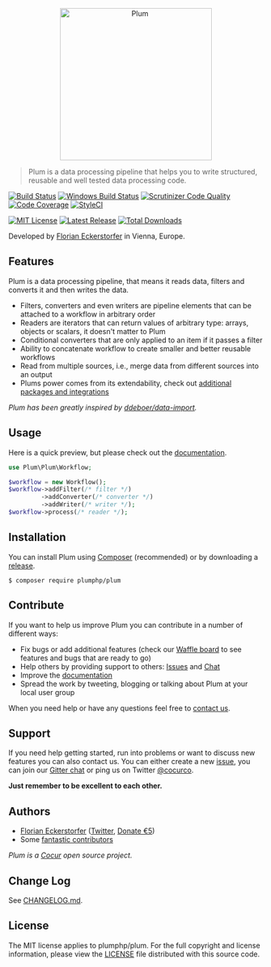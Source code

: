 <p align="center">
    <img src="http://cdn.florian.ec/plum-logo.svg" alt="Plum" width="300">
</p>

> Plum is a data processing pipeline that helps you to write structured, reusable and well tested data processing code.

[![Build Status](https://travis-ci.org/plumphp/plum.svg?branch=master&style=flat-square)](https://travis-ci.org/plumphp/plum)
[![Windows Build Status](https://img.shields.io/appveyor/ci/plumphp/plum.svg?style=flat-square)](https://ci.appveyor.com/project/florianeckerstorfer/plum)
[![Scrutinizer Code Quality](https://scrutinizer-ci.com/g/plumphp/plum/badges/quality-score.png?b=master&style=flat-square)](https://scrutinizer-ci.com/g/plumphp/plum/?branch=master)
[![Code Coverage](https://scrutinizer-ci.com/g/plumphp/plum/badges/coverage.png?b=master&style=flat-square)](https://scrutinizer-ci.com/g/plumphp/plum/?branch=master)
[![StyleCI](https://styleci.io/repos/30204360/shield)](https://styleci.io/repos/30204360)

[![MIT License](https://img.shields.io/packagist/l/plumphp/plum.svg?style=flat-square)](http://opensource.org/licenses/MIT)
[![Latest Release](https://img.shields.io/packagist/v/plumphp/plum.svg?style=flat-square)](https://packagist.org/packages/plumphp/plum)
[![Total Downloads](https://img.shields.io/packagist/dt/plumphp/plum.svg?style=flat-square)](https://packagist.org/packages/plumphp/plum)


Developed by [Florian Eckerstorfer](https://florian.ec) in Vienna, Europe.


Features
--------

Plum is a data processing pipeline, that means it reads data, filters and converts it and then writes the data.

- Filters, converters and even writers are pipeline elements that can be attached to a workflow in arbitrary order
- Readers are iterators that can return values of arbitrary type: arrays, objects or scalars, it doesn't matter to Plum
- Conditional converters that are only applied to an item if it passes a filter
- Ability to concatenate workflow to create smaller and better reusable workflows
- Read from multiple sources, i.e., merge data from different sources into an output
- Plums power comes from its extendability, check out [additional packages and integrations](docs/extensions.md)

*Plum has been greatly inspired by [ddeboer/data-import](https://github.com/ddeboer/data-import).*


Usage
-----

Here is a quick preview, but please check out the
[documentation](https://github.com/plumphp/plum/blob/master/docs/index.md).

```php
use Plum\Plum\Workflow;

$workflow = new Workflow();
$workflow->addFilter(/* filter */)
         ->addConverter(/* converter */)
         ->addWriter(/* writer */);
$workflow->process(/* reader */);
```


Installation
------------

You can install Plum using [Composer](http://getcomposer.org) (recommended) or by downloading a
[release](https://github.com/plumphp/plum/releases).

```shell
$ composer require plumphp/plum
```


Contribute
----------

If you want to help us improve Plum you can contribute in a number of different ways:

- Fix bugs or add additional features (check our [Waffle board](https://waffle.io/plumphp/plum) to see features and bugs that are ready to go)
- Help others by providing support to others: [Issues](https://github.com/plumphp/plum/issues) and [Chat](https://gitter.im/plumphp/plum)
- Improve the [documentation](https://github.com/plumphp/plum/blob/master/docs/index.md)
- Spread the work by tweeting, blogging or talking about Plum at your local user group

When you need help or have any questions feel free to [contact us](#support).


Support
-------

If you need help getting started, run into problems or want to discuss new features you can also contact us. You can
either create a new [issue](https://github.com/plumphp/plum/issues), you can join our
[Gitter chat](https://gitter.im/plumphp/plum) or ping us on Twitter [@cocurco](https://twitter.com/cocurco).

**Just remember to be excellent to each other.**


Authors
-------

- [Florian Eckerstorfer](https://florian.ec) ([Twitter](https://twitter.com/florian_), [Donate €5](https://paypal.me/florianec/5))
- Some [fantastic contributors](https://github.com/plumphp/plum/graphs/contributors)

*Plum is a [Cocur](http://cocur.co) open source project.*


Change Log
----------

See [CHANGELOG.md](https://github.com/plumphp/plum/blob/master/CHANGELOG.md).

License
-------

The MIT license applies to plumphp/plum. For the full copyright and license information, please view the
[LICENSE](https://github.com/plumphp/plum/blob/master/LICENSE) file distributed with this source code.
